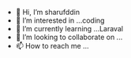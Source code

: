 - 👋 Hi, I’m sharufddin
- 👀 I’m interested in ...coding
- 🌱 I’m currently learning ...Laraval
- 💞️ I’m looking to collaborate on ...
- 📫 How to reach me ...

<!---
waelmunna/waelmunna is a ✨ special ✨ repository because its `README.md` (this file) appears on your GitHub profile.
You can click the Preview link to take a look at your changes.
--->
